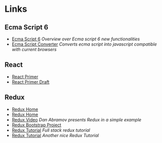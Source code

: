 # Links

## Ecma Script 6

  * [Ecma Script 6](https://github.com/lukehoban/es6features#readme) _Overview over Ecma script 6 new functionalities_
  * [Ecma Script Converter](https://babeljs.io/) _Converts ecma script into javascript compatible with current browsers_

## React

  * [React Primer](https://github.com/BinaryMuse/react-primer)
  * [React Primer Draft](https://github.com/mikechau/react-primer-draft)

## Redux

  * [Redux Home](https://github.com/rackt/redux)
  * [Redux Home](http://redux.js.org/)
  * [Redux Video](https://www.youtube.com/watch?v=xsSnOQynTHs) _Dan Abramov presents Redux in a simple example_
  * [Redux Bootstrap Project](https://github.com/erikras/react-redux-universal-hot-example)
  * [Redux Tutorial](http://teropa.info/blog/2015/09/10/full-stack-redux-tutorial.html) _Full stack redux tutorial_
  * [Redux Tutorial](https://github.com/happypoulp/redux-tutorial) _Another nice Redux Tutorial_
